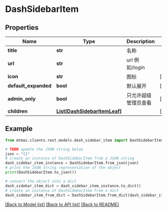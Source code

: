 # DashSidebarItem


## Properties

Name | Type | Description | Notes
------------ | ------------- | ------------- | -------------
**title** | **str** | 名称 | 
**url** | **str** | url 例如/login | 
**icon** | **str** | 图标 | [optional] 
**default_expanded** | **bool** | 默认展开 | [optional] 
**admin_only** | **bool** | 只允许超级管理员查看 | [optional] 
**children** | [**List[DashSidebarItemLeaf]**](DashSidebarItemLeaf.md) |  | [optional] 

## Example

```python
from mtmai.clients.rest.models.dash_sidebar_item import DashSidebarItem

# TODO update the JSON string below
json = "{}"
# create an instance of DashSidebarItem from a JSON string
dash_sidebar_item_instance = DashSidebarItem.from_json(json)
# print the JSON string representation of the object
print(DashSidebarItem.to_json())

# convert the object into a dict
dash_sidebar_item_dict = dash_sidebar_item_instance.to_dict()
# create an instance of DashSidebarItem from a dict
dash_sidebar_item_from_dict = DashSidebarItem.from_dict(dash_sidebar_item_dict)
```
[[Back to Model list]](../README.md#documentation-for-models) [[Back to API list]](../README.md#documentation-for-api-endpoints) [[Back to README]](../README.md)



